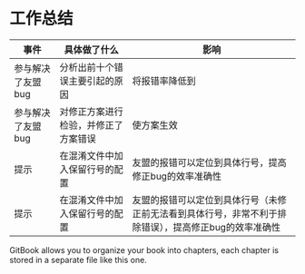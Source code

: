 # 工作总结

| 事件 | 具体做了什么 | 影响 |
| -- | -- | -- |
|参与解决了友盟bug| 分析出前十个错误主要引起的原因 | 将报错率降低到 |
|参与解决了友盟bug| 对修正方案进行检验，并修正了方案错误 | 使方案生效 |
|提示 |在混淆文件中加入保留行号的配置 | 友盟的报错可以定位到具体行号，提高修正bug的效率准确性 |
|提示 |在混淆文件中加入保留行号的配置 | 友盟的报错可以定位到具体行号（未修正前无法看到具体行号，非常不利于排除错误），提高修正bug的效率准确性 |
GitBook allows you to organize your book into chapters, each chapter is stored in a separate file like this one.
